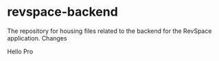 # revspace-backend
The repository for housing files related to the backend for the RevSpace application.
Changes

Hello Pro